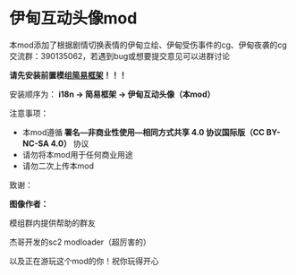 <h1>伊甸互动头像mod</h1>

本mod添加了根据剧情切换表情的伊甸立绘、伊甸受伤事件的cg、伊甸夜袭的cg
<br>
交流群：390135062，若遇到bug或想要提交意见可以进群讨论

<b>请先安装前置模组[**简易框架**](https://github.com/emicoto/SCMLSimpleFramework)！！！</b>

安装顺序为：
<b>i18n → 简易框架 → 伊甸互动头像（本mod）</b>
<br>

注意事项：

* 本mod遵循<b> 署名—非商业性使用—相同方式共享 4.0 协议国际版（CC BY-NC-SA 4.0） </b>协议
* 请勿将本mod用于任何商业用途
* 请勿二次上传本mod

致谢：

<b>图像作者：</b>

模组群内提供帮助的群友

杰哥开发的sc2 modloader（超厉害的）

以及正在游玩这个mod的你！祝你玩得开心
